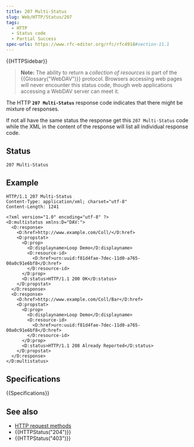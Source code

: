 ```yaml
---
title: 207 Multi-Status
slug: Web/HTTP/Status/207
tags:
  - HTTP
  - Status code
  - Partial Success
spec-urls: https://www.rfc-editor.org/rfc/rfc4918#section-11.1
---
```


{{HTTPSidebar}}

> **Note:** The ability to return a _collection of resources_ is part of the {{Glossary("WebDAV")}} protocol. Browsers accessing web pages will never encounter this status code, though web applications accessing a WebDAV server can meet it.

The HTTP **`207 Multi-Status`** response code indicates that there might be mixture of responses.

If not all have the same status the response get this `207 Multi-Status` code while the XML in the content of the response will list all individual response code.

## Status

```
207 Multi-Status
```

## Example

```
HTTP/1.1 207 Multi-Status
Content-Type: application/xml; charset="utf-8"
Content-Length: 1241

<?xml version="1.0" encoding="utf-8" ?>
<D:multistatus xmlns:D="DAV:">
  <D:response>
    <D:href>http://www.example.com/Coll/</D:href>
    <D:propstat>
      <D:prop>
        <D:displayname>Loop Demo</D:displayname>
        <D:resource-id>
          <D:href>urn:uuid:f81d4fae-7dec-11d0-a765-00a0c91e6bf8</D:href>
        </D:resource-id>
      </D:prop>
      <D:status>HTTP/1.1 200 OK</D:status>
    </D:propstat>
  </D:response>
  <D:response>
    <D:href>http://www.example.com/Coll/Bar</D:href>
    <D:propstat>
      <D:prop>
        <D:displayname>Loop Demo</D:displayname>
        <D:resource-id>
          <D:href>urn:uuid:f81d4fae-7dec-11d0-a765-00a0c91e6bf8</D:href>
        </D:resource-id>
      </D:prop>
      <D:status>HTTP/1.1 208 Already Reported</D:status>
    </D:propstat>
  </D:response>
</D:multistatus>
```

## Specifications

{{Specifications}}

## See also

- [HTTP request methods](/en-US/docs/Web/HTTP/Methods)
- {{HTTPStatus("204")}}
- {{HTTPStatus("403")}}
